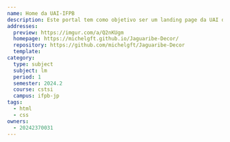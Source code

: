 ```yaml
---
name: Home da UAI-IFPB
description: Este portal tem como objetivo ser um landing page da UAI do IFPB.
addresses:
  preview: https://imgur.com/a/Q2nKUgm
  homepage: https://michelgft.github.io/Jaguaribe-Decor/
  repository: https://github.com/michelgft/Jaguaribe-Decor
  template: 
category:
  type: subject
  subject: lm
  period: 1
  semester: 2024.2
  course: cstsi
  campus: ifpb-jp
tags:
  - html
  - css
owners:
  - 20242370031
---
```

